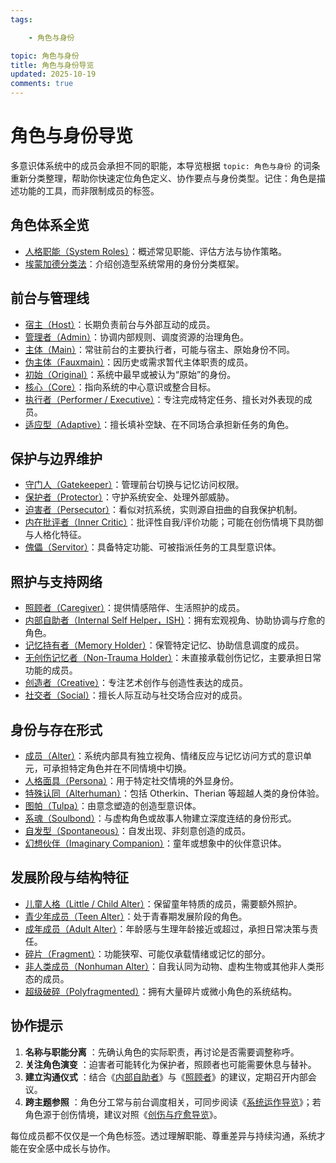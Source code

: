 ```yaml
---
tags:

    - 角色与身份

topic: 角色与身份
title: 角色与身份导览
updated: 2025-10-19
comments: true
---
```


# 角色与身份导览

多意识体系统中的成员会承担不同的职能，本导览根据 `topic: 角色与身份` 的词条重新分类整理，帮助你快速定位角色定义、协作要点与身份类型。记住：角色是描述功能的工具，而非限制成员的标签。

## 角色体系全览

- [人格职能（System Roles）](System-Roles.md)：概述常见职能、评估方法与协作策略。
- [埃蒙加德分类法](Emmengard-Classification.md)：介绍创造型系统常用的身份分类框架。

## 前台与管理线

- [宿主（Host）](Host.md)：长期负责前台与外部互动的成员。
- [管理者（Admin）](Admin.md)：协调内部规则、调度资源的治理角色。
- [主体（Main）](Main.md)：常驻前台的主要执行者，可能与宿主、原始身份不同。
- [伪主体（Fauxmain）](Fauxmain.md)：因历史或需求暂代主体职责的成员。
- [初始（Original）](Original.md)：系统中最早或被认为“原始”的身份。
- [核心（Core）](Core.md)：指向系统的中心意识或整合目标。
- [执行者（Performer / Executive）](Performer-Executive.md)：专注完成特定任务、擅长对外表现的成员。
- [适应型（Adaptive）](Adaptive.md)：擅长填补空缺、在不同场合承担新任务的角色。

## 保护与边界维护

- [守门人（Gatekeeper）](Gatekeeper.md)：管理前台切换与记忆访问权限。
- [保护者（Protector）](Protector.md)：守护系统安全、处理外部威胁。
- [迫害者（Persecutor）](Persecutor.md)：看似对抗系统，实则源自扭曲的自我保护机制。
- [内在批评者（Inner Critic）](Inner-Critic.md)：批评性自我/评价功能；可能在创伤情境下具防御与人格化特征。
- [傀儡（Servitor）](Servitor.md)：具备特定功能、可被指派任务的工具型意识体。

## 照护与支持网络

- [照顾者（Caregiver）](Caregiver.md)：提供情感陪伴、生活照护的成员。
- [内部自助者（Internal Self Helper，ISH）](Internal-Self-Helper-ISH.md)：拥有宏观视角、协助协调与疗愈的角色。
- [记忆持有者（Memory Holder）](Memory-Holder.md)：保管特定记忆、协助信息调度的成员。
- [无创伤记忆者（Non-Trauma Holder）](Non-Trauma-Holder.md)：未直接承载创伤记忆，主要承担日常功能的成员。
- [创造者（Creative）](Creative.md)：专注艺术创作与创造性表达的成员。
- [社交者（Social）](Social.md)：擅长人际互动与社交场合应对的成员。

## 身份与存在形式

- [成员（Alter）](Alter.md)：系统内部具有独立视角、情绪反应与记忆访问方式的意识单元，可承担特定角色并在不同情境中切换。
- [人格面具（Persona）](Persona.md)：用于特定社交情境的外显身份。
- [特殊认同（Alterhuman）](Alterhuman.md)：包括 Otherkin、Therian 等超越人类的身份体验。
- [图帕（Tulpa）](Tulpa.md)：由意念塑造的创造型意识体。
- [系魂（Soulbond）](Soulbond.md)：与虚构角色或故事人物建立深度连结的身份形式。
- [自发型（Spontaneous）](Spontaneous.md)：自发出现、非刻意创造的成员。
- [幻想伙伴（Imaginary Companion）](Imaginary-Companion.md)：童年或想象中的伙伴意识体。

## 发展阶段与结构特征

- [儿童人格（Little / Child Alter）](Child-Alter.md)：保留童年特质的成员，需要额外照护。
- [青少年成员（Teen Alter）](Teen-Alter.md)：处于青春期发展阶段的角色。
- [成年成员（Adult Alter）](Adult-Alter.md)：年龄感与生理年龄接近或超过，承担日常决策与责任。
- [碎片（Fragment）](Fragment.md)：功能狭窄、可能仅承载情绪或记忆的部分。
- [非人类成员（Nonhuman Alter）](Nonhuman-Alter.md)：自我认同为动物、虚构生物或其他非人类形态的成员。
- [超级破碎（Polyfragmented）](Polyfragmented.md)：拥有大量碎片或微小角色的系统结构。

## 协作提示

1. **名称与职能分离** ：先确认角色的实际职责，再讨论是否需要调整称呼。
2. **关注角色演变** ：迫害者可能转化为保护者，照顾者也可能需要休息与替补。
3. **建立沟通仪式** ：结合《[内部自助者](Internal-Self-Helper-ISH.md)》与《[照顾者](Caregiver.md)》的建议，定期召开内部会议。
4. **跨主题参照** ：角色分工常与前台调度相关，可同步阅读《[系统运作导览](System-Operations-Guide.md)》；若角色源于创伤情境，建议对照《[创伤与疗愈导览](Trauma-Healing-Guide.md)》。

每位成员都不仅仅是一个角色标签。透过理解职能、尊重差异与持续沟通，系统才能在安全感中成长与协作。
